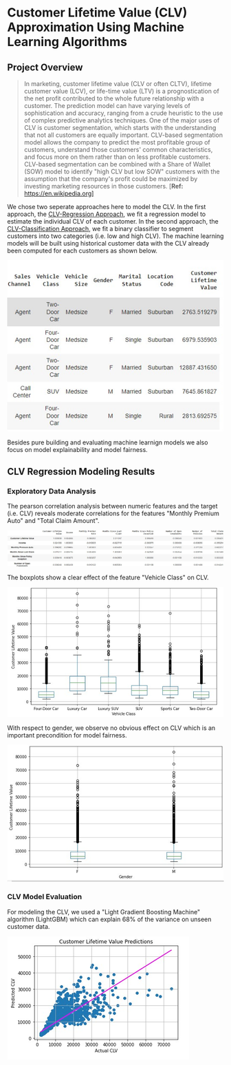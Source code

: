 # Customer Lifetime Value (CLV) Approximation Using Machine Learning Algorithms

## Project Overview
>In marketing, customer lifetime value (CLV or often CLTV), lifetime customer value (LCV), or life-time value (LTV) is a prognostication of the net profit contributed to the whole future relationship with a customer. The prediction model can have varying levels of sophistication and accuracy, ranging from a crude heuristic to the use of complex predictive analytics techniques. One of the major uses of CLV is customer segmentation, which starts with the understanding that not all customers are equally important. CLV-based segmentation model allows the company to predict the most profitable group of customers, understand those customers' common characteristics, and focus more on them rather than on less profitable customers. CLV-based segmentation can be combined with a Share of Wallet (SOW) model to identify "high CLV but low SOW" customers with the assumption that the company's profit could be maximized by investing marketing resources in those customers. [**Ref:** https://en.wikipedia.org]

We chose two seperate approaches here to model the CLV. In the first approach, the [CLV-Regression Approach](https://github.com/Sebastian1981/CustomerAnalytics_CLV/blob/main/CustomerLifetimeValue_Regression.ipynb), we fit a regression model to estimate the individual CLV of each customer. In the second approach, the [CLV-Classification Approach](https://github.com/Sebastian1981/CustomerAnalytics_CLV/blob/main/CustomerLifetimeValue_Multiclass.ipynb), we fit a binary classifier to segment customers into two categories (i.e. low and high CLV). The machine learning models will be built using historical customer data with the CLV already been computed for each customers as shown below.

![Customer Data Table ](/images/datatable.jpg)

Besides pure building and evaluating machine learnign models we also focus on model explainability and model fairness.


## CLV Regression Modeling Results
### Exploratory Data Analysis
The pearson correlation analysis between numeric features and the target (i.e. CLV) reveals moderate correlations for the features "Monthly Premium Auto" and "Total Claim Amount".

![Pearson Correlation Table ](/images/PearsonCorrelation.jpg)

The boxplots show a clear effect of the feature "Vehicle Class" on CLV.

![Boxplot: CLV vs Vehicle Class](/images/CLV_vehicle_class.jpg)

With respect to gender, we observe no obvious effect on CLV which is an important precondition for model fairness.

![Boxplot: CLV vs Gender](/images/CLV_gender.jpg)

### CLV Model Evaluation
For modeling the CLV, we used a "Light Gradient Boosting Machine" algorithm (LightGBM) which can explain 68% of the variance on unseen customer data.

![Pearson Correlation Table ](/images/CLV_regression_model.jpg)


